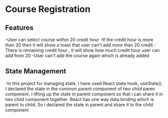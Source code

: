# Course Registration

## Features

-User can select course within 20 credit hour
-If the credit hour is more than 20 then it will show a toast that user can't add more than 20 credit
-There is remaining credit hour , it will show how much credit hour user can add from 20
-User can't add the course again which is already added

## State Management

-In this project for managing state, I have used React state hook, useState(). I declared the state in the common parent component of two child paren component. I lifting up the state in parent component so that i can share it in two child component together. React has one way data binding which is parent to child. So i declared the state in parent and share it to the child component
